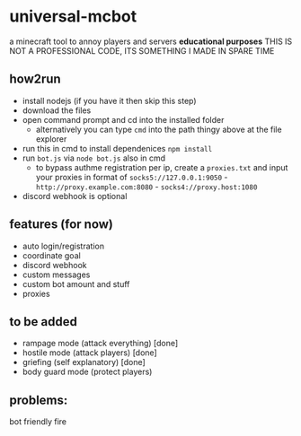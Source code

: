 # universal-mcbot
a minecraft tool to annoy players and servers **educational purposes**
THIS IS NOT A PROFESSIONAL CODE, ITS SOMETHING I MADE IN SPARE TIME

## how2run
- install nodejs (if you have it then skip this step)
- download the files
- open command prompt and cd into the installed folder
  - alternatively you can type `cmd` into the path thingy above at the file explorer
- run this in cmd to install dependenices `npm install`
- run `bot.js` via `node bot.js` also in cmd
  - to bypass authme registration per ip, create a `proxies.txt` and input your proxies in format of `socks5://127.0.0.1:9050` - `http://proxy.example.com:8080` - `socks4://proxy.host:1080`
- discord webhook is optional

## features (for now)
- auto login/registration
- coordinate goal
- discord webhook
- custom messages
- custom bot amount and stuff
- proxies

## to be added
- rampage mode (attack everything) [done]
- hostile mode (attack players) [done]
- griefing (self explanatory) [done]
- body guard mode (protect players)

## problems:
bot friendly fire

